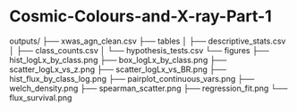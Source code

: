 # Cosmic-Colours-and-X-ray-Part-1
outputs/
├── xwas_agn_clean.csv
├── tables
│   ├── descriptive_stats.csv
│   ├── class_counts.csv
│   └── hypothesis_tests.csv
└── figures
    ├── hist_logLx_by_class.png
    ├── box_logLx_by_class.png
    ├── scatter_logLx_vs_z.png
    ├── scatter_logLx_vs_BR.png
    ├── hist_flux_by_class_log.png
    ├── pairplot_continuous_vars.png
    ├── welch_density.png
    ├── spearman_scatter.png
    ├── regression_fit.png
    └── flux_survival.png
